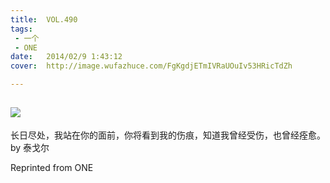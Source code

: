 ```yaml
---
title:	VOL.490
tags:
 - 一个
 - ONE
date:	2014/02/9 1:43:12
cover:	http://image.wufazhuce.com/FgKgdjETmIVRaUOuIv53HRicTdZh

---
```

![](http://image.wufazhuce.com/FgKgdjETmIVRaUOuIv53HRicTdZh)
---

长日尽处，我站在你的面前，你将看到我的伤痕，知道我曾经受伤，也曾经痊愈。 by 泰戈尔
 
Reprinted from ONE
